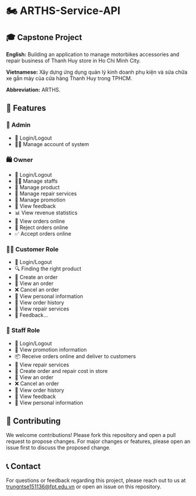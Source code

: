 # 🏍 ARTHS-Service-API

## 🎓 Capstone Project
**English:** Building an application to manage motorbikes accessories and repair business of Thanh Huy store in Ho Chi Minh City.

**Vietnamese:** Xây dựng ứng dụng quản lý kinh doanh phụ kiện và sửa chữa xe gắn máy của cửa hàng Thanh Huy trong TPHCM.

**Abbreviation:** ARTHS.

## 🌟 Features

### 🔐 Admin
- 🔑 Login/Logout
- 🧑‍💼 Manage account of system

### 🛍️ Owner
- 🔑 Login/Logout
- 🧑‍💼 Manage staffs
- 🛒 Manage product
- 🔧 Manage repair services
- 🎉 Manage promotion
- 📢 View feedback
- 📊 View revenue statistics
- 📩 View orders online
- 🚫 Reject orders online
- ✅ Accept orders online

### 🚴‍♂️ Customer Role
- 🔑 Login/Logout
- 🔍 Finding the right product
- 🛒 Create an order
- 📄 View an order
- ❌ Cancel an order
- 🧾 View personal information
- 📜 View order history 
- 🔧 View repair services
- 💬 Feedback…

### 👷 Staff Role
- 🔑 Login/Logout
- 🎉 View promotion information
- 📦 Receive orders online and deliver to customers
- 🔧 View repair services
- 🛒 Create order and repair cost in store
- 📄 View an order
- ❌ Cancel an order
- 📜 View order history
- 📢 View feedback
- 🧾 View personal information

## 👥 Contributing
We welcome contributions! Please fork this repository and open a pull request to propose changes. For major changes or features, please open an issue first to discuss the proposed change.

## 📞 Contact
For questions or feedback regarding this project, please reach out to us at [trungntse151136@fpt.edu.vn](mailto:trungntse151136@fpt.edu.vn) or open an issue on this repository.
